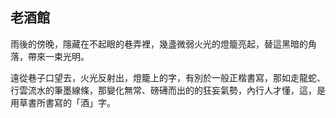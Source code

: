 ## 老酒館

雨後的傍晚，隱藏在不起眼的巷弄裡，幾盞微弱火光的燈籠亮起，替這黑暗的角落，帶來一束光明。

遠從巷子口望去，火光反射出，燈籠上的字，有別於一般正楷書寫，那如走龍蛇、行雲流水的筆墨線條，那變化無常、磅礡而出的的狂妄氣勢，內行人才懂，這，是用草書所書寫的「酒」字。




